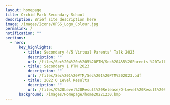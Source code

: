```yaml
---
layout: homepage
title: Orchid Park Secondary School
description: Brief site description here
image: /images/Icons/OPSS_Logo_Colour.jpg
permalink: /
notification: ""
sections:
  - hero:
      key_highlights:
        - title: Secondary 4/5 Virtual Parents' Talk 2023
          description: ""
          url: /files/Sec%204%20n%205%20PTM/Sec%204&5%20Parents'%20Talk%20(Mass%20Talk).pdf
        - title: Secondary 1 PTM 2023
          description: ""
          url: /files/Sec%201%20PTM/Sec%201%20PTM%202023.pdf
        - title: 2022 O Level Results
          description: ""
          url: /files/O%20Level%20Result%20Release/O-Level%20Result%20Release%20Slides_OPSS.pdf
      background: /images/Homepage/home20221230.bmp
---
```

